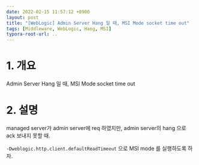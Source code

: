 ```yaml
---
date: 2022-02-15 11:57:12 +0900
layout: post
title: "[WebLogic] Admin Server Hang 일 때, MSI Mode socket time out"
tags: [Middleware, WebLogic, Hang, MSI]
typora-root-url: ..
---
```



# 1. 개요

Admin Server Hang 일 때, MSI Mode socket time out



# 2. 설명

managed server가 admin server에 req 하였지만, admin server의 hang 으로 ack 보내지 못할 때.

`-Dweblogic.http.client.defaultReadTimeout` 으로 MSI mode 를 실행하도록 하자. 
